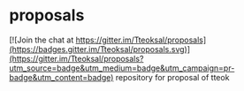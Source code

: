 # proposals

[![Join the chat at https://gitter.im/Tteoksal/proposals](https://badges.gitter.im/Tteoksal/proposals.svg)](https://gitter.im/Tteoksal/proposals?utm_source=badge&utm_medium=badge&utm_campaign=pr-badge&utm_content=badge)
repository for proposal of tteok
